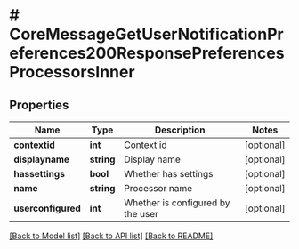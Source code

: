 # # CoreMessageGetUserNotificationPreferences200ResponsePreferencesProcessorsInner

## Properties

Name | Type | Description | Notes
------------ | ------------- | ------------- | -------------
**contextid** | **int** | Context id | [optional]
**displayname** | **string** | Display name | [optional]
**hassettings** | **bool** | Whether has settings | [optional]
**name** | **string** | Processor name | [optional]
**userconfigured** | **int** | Whether is configured by the user | [optional]

[[Back to Model list]](../../README.md#models) [[Back to API list]](../../README.md#endpoints) [[Back to README]](../../README.md)
